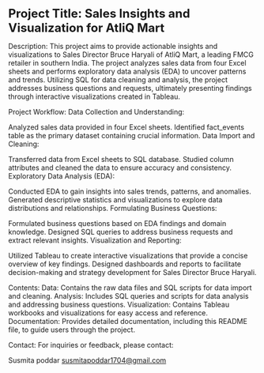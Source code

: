 **<span style="font-size: 24px;">Project Title: Sales Insights and Visualization for AtliQ Mart</span>**



Description:
This project aims to provide actionable insights and visualizations to Sales Director Bruce Haryali of AtliQ Mart, a leading FMCG retailer in southern India. The project analyzes sales data from four Excel sheets and performs exploratory data analysis (EDA) to uncover patterns and trends. Utilizing SQL for data cleaning and analysis, the project addresses business questions and requests, ultimately presenting findings through interactive visualizations created in Tableau.

Project Workflow:
Data Collection and Understanding:

Analyzed sales data provided in four Excel sheets.
Identified fact_events table as the primary dataset containing crucial information.
Data Import and Cleaning:

Transferred data from Excel sheets to SQL database.
Studied column attributes and cleaned the data to ensure accuracy and consistency.
Exploratory Data Analysis (EDA):

Conducted EDA to gain insights into sales trends, patterns, and anomalies.
Generated descriptive statistics and visualizations to explore data distributions and relationships.
Formulating Business Questions:

Formulated business questions based on EDA findings and domain knowledge.
Designed SQL queries to address business requests and extract relevant insights.
Visualization and Reporting:

Utilized Tableau to create interactive visualizations that provide a concise overview of key findings.
Designed dashboards and reports to facilitate decision-making and strategy development for Sales Director Bruce Haryali.

Contents:
Data: Contains the raw data files and SQL scripts for data import and cleaning.
Analysis: Includes SQL queries and scripts for data analysis and addressing business questions.
Visualization: Contains Tableau workbooks and visualizations for easy access and reference.
Documentation: Provides detailed documentation, including this README file, to guide users through the project.

Contact:
For inquiries or feedback, please contact:

Susmita poddar
susmitapoddar1704@gmail.com 
